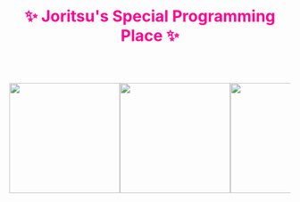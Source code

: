 <h1 align="center" style="color:#FF0090;">✨ Joritsu's Special Programming Place ✨</h1>

<br><br/>
<div style="display: flex; justify-content: space-evenly; align-items: center; flex-wrap: nowrap; overflow-x: auto;">
  <img src="https://github.com/user-attachments/assets/2a6122ab-61fb-4c3e-aa32-8422f9b9befd" style="flex: 0 1 198px; height: 198px; object-fit: cover;"/>
  <img src="https://github.com/user-attachments/assets/959451ff-2016-42f7-bf4b-353da49194d5" style="flex: 0 1 198px; height: 198px; object-fit: cover;"/>
  <img src="https://github.com/user-attachments/assets/0123eb52-049c-4fc4-bafe-f2a447b82524" style="flex: 0 1 198px; height: 198px; object-fit: cover;"/>
  <img src="https://github.com/user-attachments/assets/280ea12a-afd0-43bb-8534-63aa206852b1" style="flex: 0 1 198px; height: 198px; object-fit: cover;"/>
</div>
